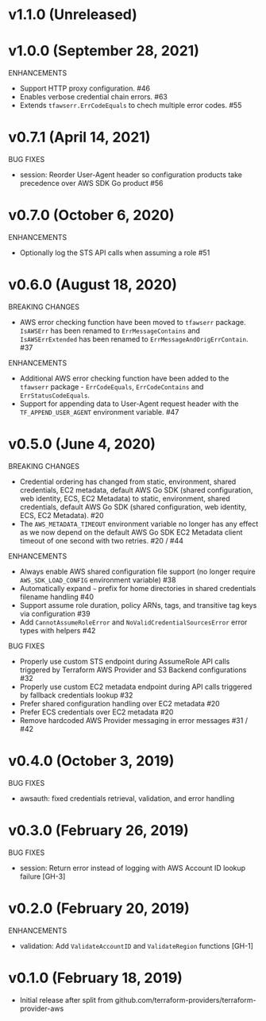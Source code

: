 # v1.1.0 (Unreleased)

# v1.0.0 (September 28, 2021)

ENHANCEMENTS

* Support HTTP proxy configuration. #46
* Enables verbose credential chain errors. #63
* Extends `tfawserr.ErrCodeEquals` to chech multiple error codes. #55

# v0.7.1 (April 14, 2021)

BUG FIXES

* session: Reorder User-Agent header so configuration products take precedence over AWS SDK Go product #56

# v0.7.0 (October 6, 2020)

ENHANCEMENTS

* Optionally log the STS API calls when assuming a role #51

# v0.6.0 (August 18, 2020)

BREAKING CHANGES

* AWS error checking function have been moved to `tfawserr` package. `IsAWSErr` has been renamed to `ErrMessageContains` and `IsAWSErrExtended` has been renamed to `ErrMessageAndOrigErrContain`. #37

ENHANCEMENTS

* Additional AWS error checking function have been added to the `tfawserr` package - `ErrCodeEquals`, `ErrCodeContains` and `ErrStatusCodeEquals`.
* Support for appending data to User-Agent request header with the `TF_APPEND_USER_AGENT` environment variable. #47

# v0.5.0 (June 4, 2020)

BREAKING CHANGES

* Credential ordering has changed from static, environment, shared credentials, EC2 metadata, default AWS Go SDK (shared configuration, web identity, ECS, EC2 Metadata) to static, environment, shared credentials, default AWS Go SDK (shared configuration, web identity, ECS, EC2 Metadata). #20
* The `AWS_METADATA_TIMEOUT` environment variable no longer has any effect as we now depend on the default AWS Go SDK EC2 Metadata client timeout of one second with two retries. #20 / #44

ENHANCEMENTS

* Always enable AWS shared configuration file support (no longer require `AWS_SDK_LOAD_CONFIG` environment variable) #38
* Automatically expand `~` prefix for home directories in shared credentials filename handling #40
* Support assume role duration, policy ARNs, tags, and transitive tag keys via configuration #39
* Add `CannotAssumeRoleError` and `NoValidCredentialSourcesError` error types with helpers #42

BUG FIXES

* Properly use custom STS endpoint during AssumeRole API calls triggered by Terraform AWS Provider and S3 Backend configurations #32
* Properly use custom EC2 metadata endpoint during API calls triggered by fallback credentials lookup #32
* Prefer shared configuration handling over EC2 metadata #20
* Prefer ECS credentials over EC2 metadata #20
* Remove hardcoded AWS Provider messaging in error messages #31 / #42

# v0.4.0 (October 3, 2019)

BUG FIXES

* awsauth: fixed credentials retrieval, validation, and error handling

# v0.3.0 (February 26, 2019)

BUG FIXES

* session: Return error instead of logging with AWS Account ID lookup failure [GH-3]

# v0.2.0 (February 20, 2019)

ENHANCEMENTS

* validation: Add `ValidateAccountID` and `ValidateRegion` functions [GH-1]

# v0.1.0 (February 18, 2019)

* Initial release after split from github.com/terraform-providers/terraform-provider-aws
